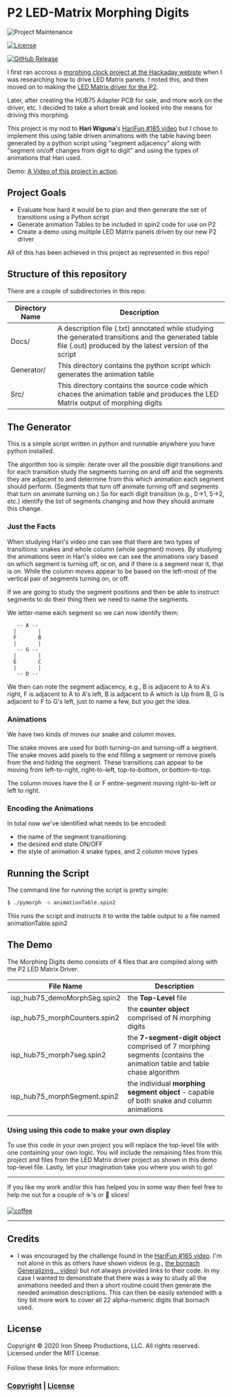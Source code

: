 # P2 LED-Matrix Morphing Digits

![Project Maintenance][maintenance-shield]

[![License][license-shield]](LICENSE)

[![GitHub Release][releases-shield]][releases]

I first ran accross a [morphing clock project at the Hackaday webiste](https://hackaday.com/2018/07/10/morphing-digital-clock-will-show-you-a-good-time/) when I was researching how to drive LED Matrix panels.  I noted this, and then moved on to making the [LED Matrix driver for the P2](https://github.com/ironsheep/p2-HUB75-LED-Matrix-Driver).

Later, after creating the HUB75 Adapter PCB for sale, and more work on the driver, etc. I decided to take a short break and looked into the means for driving this morphing. 

This project is my nod to **Hari Wiguna**'s [HariFun #165 video](https://www.youtube.com/watch?v=_DddhMh6kJc) but I chose to implement this using table driven animations with the table having been generated by a python script using "segment adjacency" along with "segment on/off changes from digit to digit" and using the types of animations that Hari used.

Demo:  [A Video of this project in action](https://youtu.be/-zx-_Z1aoWY).

## Project Goals

- Evaluate how hard it would be to plan and then generate the set of transitions using a Python script
- Generate animation Tables to be included in spin2 code for use on P2
- Create a demo using multiple LED Matrix panels driven by our new P2 driver

All of this has been achieved in this project as represented in this repo!

## Structure of this repository

There are a couple of subdirectories in this repo:

|  Directory Name | Description |
| --------------- | ----------- |
| Docs/ | A description file (.txt) annotated while studying the generated transitions and the generated table file (.out) produced by the latest version of the script |
| Generator/ | This directory contains the python script which generates the animation table
| Src/ | This directory contains the source code which chaces the animation table and produces the LED Matrix output of morphing digits


## The Generator 
This is a simple script written in python and runnable anywhere you have python installed.  

The algorithm too is simple: iterate over all the possible digit transitions and for each transition study the segments turning on and off and the segments they are adjacent to and determine from this which animation each segment should perform. (Segments that turn off animate turning off and segments that turn on animate turning on.) So for each digit transition (e.g., 0->1, 5->2, etc.) identify the list of segments changing and how they should animate this change.

### Just the Facts

When studying Hari's video one can see that there are two types of transitions: snakes and whole column (whole segment) moves.  By studying the animations seen in Hari's video we can see the animations vary based on which segment is turning off, or on, and if there is a segment near it, that is on.  While the column moves appear to be based on the left-most of the vertical pair of segments turning on, or off. 

If we are going to study the segment positions and then be able to instruct segments to do their thing then we need to name the segments.

We letter-name each segment so we can now identify them:

```
   -- A --
  |       |
  F       B
  |       |
   -- G --
  |       |
  E       C
  |       |
   -- D --
```

We then can note the segment adjacency, e.g., B is adjacent to A to A's right, F is adjacent to A to A's left, B is adjacent to A which is Up from B, G is adjacent to F to G's left, just to name a few, but you get the idea.

### Animations

We have two kinds of moves our snake and column moves. 

The snake moves are used for both turning-on and turning-off a segment. The snake moves add pixels to the end filling a segment or remove pixels from the end hiding the segment. These transitions can appear to be moving from left-to-right, right-to-left, top-to-bottom, or bottom-to-top.

The column moves have the E or F entire-segment moving right-to-left or left to right.

### Encoding the Animations

In total now we've identified what needs to be encoded:

- the name of the segment transitioning
- the desired end state ON/OFF
- the style of animation 4 snake types, and 2 column move types

## Running the Script

The command line for running the script is pretty simple:

```bash
$ ./pymorph -o animationTable.spin2
```

This runs the script and instructs it to write the table output to a file named animationTable.spin2

## The Demo

The Morphing Digits demo consists of 4 files that are compiled along with the P2 LED Matrix Driver.

|  **File Name** | Description |
| --------------- | ----------- |
| isp\_hub75_demoMorphSeg.spin2 | the **Top-Level** file |
| isp\_hub75_morphCounters.spin2 | the **counter object** comprised of N morphing digits |
| isp\_hub75_morph7seg.spin2 | the **7-segment-digit object** comprised of 7 morphing segments (contains the animation table and table chase algorithm |
| isp\_hub75_morphSegment.spin2 | the individual **morphing segment object** - capable of both snake and column animations |


### Using using this code to make your own display

To use this code in your own project you will replace the top-level file with one containing your own logic. You will include the remaining files from this project and files from the LED Matrix driver project as shown in this demo top-level file.  Lastly, let your imagination take you where you wish to go!

----

If you like my work and/or this has helped you in some way then feel free to help me out for a couple of :coffee:'s or :pizza: slices!

[![coffee](https://www.buymeacoffee.com/assets/img/custom_images/black_img.png)](https://www.buymeacoffee.com/ironsheep)

----

## Credits

- I was encouraged by the challenge found in the [HariFun #165 video](https://www.youtube.com/watch?v=_DddhMh6kJc). I'm not alone in this as others have shown videos (e.g., [the bornach Generalizing... video](https://www.youtube.com/watch?v=QJZRKHw6bcg)) but not always provided  links to their code.  In my case I wanted to demonstrate that there was a way to study all the animations needed and then a short routine could then generate the needed animation descriptions.  This can then be easily extended with a tiny bit more work to cover all 22 alpha-numeric digits that bornach used.

## License

Copyright © 2020 Iron Sheep Productions, LLC. All rights reserved.<br />
Licensed under the MIT License. <br>
<br>
Follow these links for more information:

### [Copyright](copyright) | [License](LICENSE)

[maintenance-shield]: https://img.shields.io/badge/maintainer-stephen%40ironsheep.biz-blue.svg?style=for-the-badge

[license-shield]: https://camo.githubusercontent.com/bc04f96d911ea5f6e3b00e44fc0731ea74c8e1e9/68747470733a2f2f696d672e736869656c64732e696f2f6769746875622f6c6963656e73652f69616e74726963682f746578742d646976696465722d726f772e7376673f7374796c653d666f722d7468652d6261646765

[releases-shield]: https://img.shields.io/github/release/ironsheep/P2-LED-Matrix-Morphing-Digits.svg?style=for-the-badge

[releases]: https://github.com/ironsheep/P2-LED-Matrix-Morphing-Digits/releases
